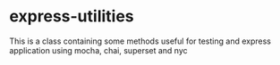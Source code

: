 # express-utilities
This is a class containing some methods useful for testing and express application using mocha, chai, superset and nyc

